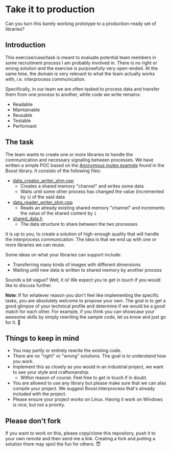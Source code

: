 # Take it to production

Can you turn this barely working prototype to a production-ready set of libraries?

## Introduction

This exercise/case/task is meant to evaluate potential team members in some recruitment process
I am probably involved in.
There is no right or wrong solution and the exercise is purposefully very open-ended.
At the same time, the domain is very relevant to what the team actually works with, i.e. interprocess communication.

Specifically, in our team we are often tasked to process data and transfer them from one process to another,
while code we write remains:

* Readable
* Maintainable
* Reusable
* Testable
* Performant

## The task

The team wants to create one or more libraries to handle the communication and necessary signaling between processes.
We have written a simple POC based on the
[Anonymous mutex example](https://www.boost.org/doc/libs/1_77_0/doc/html/interprocess/synchronization_mechanisms.html#interprocess.synchronization_mechanisms.mutexes.mutexes_anonymous_example)
found in the Boost library. It consists of the following files:
* [data_creator_writer_shm.cpp](example/data_creator_writer_shm.cpp)
  * Creates a shared memory "channel" and writes some data
  * Waits until some other process has changed the value (incremented by `1`) of the said data
* [data_reader_writer_shm.cpp](example/data_reader_writer_shm.cpp)
  * Reads an already existing shared memory "channel" and increments the value of the shared content by `1`
* [shared_data.h](example/shared_data.h)
  * The data structure to share between the two processes

It is up to you, to create a solution of high-enough quality that will handle the interprocess communication. The idea is that we end up with one or more libraries we can reuse.

Some ideas on what your libraries can support include:
* Transferring many kinds of images with different dimensions
* Waiting until new data is written to shared memory by another process

Sounds a bit vague? Well, it is! We expect you to get in touch if you would like to discuss further.

**Note**: If for whatever reason you don't feel like implementing the specific tasks, you are absolutely welcome to propose your own.
The goal is to get a good glimpse of your technical profile and determine if we would be a good match for each other. For example,
if you think you can showcase your awesome skills by simply rewriting the sample code, let us know and just go for it. 🎉

## Things to keep in mind

* You may partly or entirely rewrite the existing code.
* There are no "right" or "wrong" solutions. The goal is to understand how you work.
* Implement this as closely as you would in an industrial project, we want to see your style and craftsmanship.
  * Within reason of course. Feel free to get in touch if in doubt.
* You are allowed to use any library but please make sure that we can also compile your project. We suggest Boost.Interprocess that's already included with the project.
* Please ensure your project works on Linux. Having it work on Windows is nice, but not a priority.

## Please don't fork

If you want to work on this, please copy/clone this repository, push it to your own remote and then send me a link.
Creating a fork and putting a solution there may spoil the fun for others. 😇
